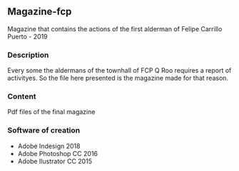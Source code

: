 ## Magazine-fcp
 Magazine that contains the actions of the first alderman of Felipe Carrillo Puerto - 2019

### Description
Every some the aldermans of the townhall of FCP Q Roo requires a report of activityes. So the file here presented is the magazine made for that reason.

### Content
Pdf files of the final magazine 

### Software of creation
* Adobe Indesign 2018
* Adobe Photoshop CC 2016
* Adobe Ilustrator CC 2015
